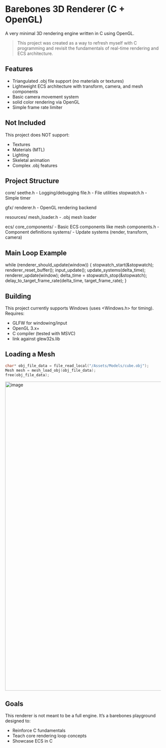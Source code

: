 Barebones 3D Renderer (C + OpenGL)
==================================

A very minimal 3D rendering engine written in C using OpenGL.

> This project was created as a way to refresh myself with C programming and revisit the fundamentals of real-time rendering and ECS architecture.

Features
--------

- Triangulated .obj file support (no materials or textures)
- Lightweight ECS architecture with transform, camera, and mesh components
- Basic camera movement system
- solid color rendering via OpenGL
- Simple frame rate limiter

Not Included
------------

This project does NOT support:
- Textures
- Materials (MTL)
- Lighting
- Skeletal animation
- Complex .obj features

Project Structure
-----------------

core/
    seethe.h           - Logging/debugging
    file.h             - File utilities
    stopwatch.h        - Simple timer

gfx/
    renderer.h         - OpenGL rendering backend

resources/
    mesh_loader.h      - .obj mesh loader

ecs/
    core_components/   - Basic ECS components like mesh
    components.h       - Component definitions
    systems/           - Update systems (render, transform, camera)

Main Loop Example
-----------------

while (renderer_should_update(window))
{
    stopwatch_start(&stopwatch);
    renderer_reset_buffer();
    input_update();
    update_systems(delta_time);
    renderer_update(window);
    delta_time = stopwatch_stop(&stopwatch);
    delay_to_target_frame_rate(delta_time, target_frame_rate);
}

Building
--------

This project currently supports Windows (uses <Windows.h> for timing). Requires:

- GLFW for windowing/input
- OpenGL 3.x+
- C compiler (tested with MSVC)
- link against glew32s.lib

Loading a Mesh
--------------

```C
char* obj_file_data = file_read_local("/Assets/Models/cube.obj");
Mesh mesh = mesh_load_obj(obj_file_data);
free(obj_file_data);
```

<img width="1282" height="999" alt="image" src="https://github.com/user-attachments/assets/6b630e40-60bc-4948-9c0a-59c7cddd29a8" />


Goals
-----

This renderer is not meant to be a full engine. It’s a barebones playground designed to:

- Reinforce C fundamentals
- Teach core rendering loop concepts
- Showcase ECS in C
